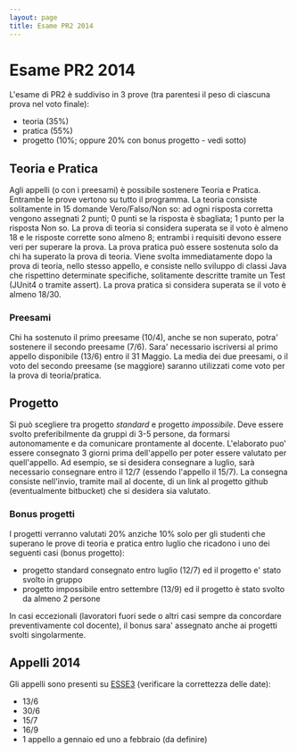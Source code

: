 ```yaml
---
layout: page
title: Esame PR2 2014
---
```


Esame PR2 2014
=================

L'esame di PR2 è suddiviso in 3 prove (tra parentesi il peso di ciascuna prova nel voto finale):

 - teoria (35%)
 - pratica (55%)
 - progetto (10%; oppure 20% con bonus progetto - vedi sotto)

Teoria e Pratica
----------------
Agli appelli (o con i preesami) è possibile sostenere Teoria e Pratica. Entrambe le prove vertono su tutto il programma.
La teoria consiste solitamente in 15 domande Vero/Falso/Non so: ad ogni risposta corretta vengono assegnati 2 punti; 0 punti se la risposta è sbagliata; 1 punto per la risposta Non so.
La prova di teoria si considera superata se il voto è almeno 18 e le risposte corrette sono almeno 8; entrambi i requisiti devono essere veri per superare la prova.
La prova pratica può essere sostenuta solo da chi ha superato la prova di teoria. Viene svolta immediatamente dopo la prova di teoria, nello stesso appello, e consiste nello sviluppo di classi Java che rispettino determinate specifiche, solitamente descritte tramite un Test (JUnit4 o tramite assert).
La prova pratica si considera superata se il voto è almeno 18/30.

### Preesami
Chi ha sostenuto il primo preesame (10/4), anche se non superato, potra' sostenere il secondo preesame (7/6).
Sara' necessario iscriversi al primo appello disponibile (13/6) entro il 31 Maggio.
La media dei due preesami, o il voto del secondo preesame (se maggiore) saranno utilizzati come voto per la prova di teoria/pratica.


Progetto
--------
Si può scegliere tra progetto _standard_ e progetto _impossibile_.
Deve essere svolto preferibilmente da gruppi di 3-5 persone, da formarsi autonomamente e da comunicare prontamente al docente.
L'elaborato puo' essere consegnato 3 giorni prima dell'appello per poter essere valutato per quell'appello.
Ad esempio, se si desidera consegnare a luglio, sarà necessario consegnare entro il 12/7 (essendo l'appello il 15/7).
La consegna consiste nell'invio, tramite mail al docente, di un link al progetto github (eventualmente bitbucket) che si desidera sia valutato. 


### Bonus progetti
I progetti verranno valutati 20% anziche 10% solo per gli studenti che superano le prove di teoria e pratica entro luglio che ricadono i uno dei seguenti casi (bonus progetto):

 - progetto standard consegnato entro luglio (12/7) ed il progetto e' stato svolto in gruppo
 - progetto impossibile entro settembre (13/9) ed il progetto è stato svolto da almeno 2 persone

In casi eccezionali (lavoratori fuori sede o altri casi sempre da concordare preventivamente col docente), il bonus sara' assegnato anche ai progetti svolti singolarmente.


Appelli 2014
------------
Gli appelli sono presenti su [ESSE3](https://webstudenti.unica.it/) (verificare la correttezza delle date):

 - 13/6
 - 30/6
 - 15/7
 - 16/9
 - 1 appello a gennaio ed uno a febbraio (da definire)
 

 
